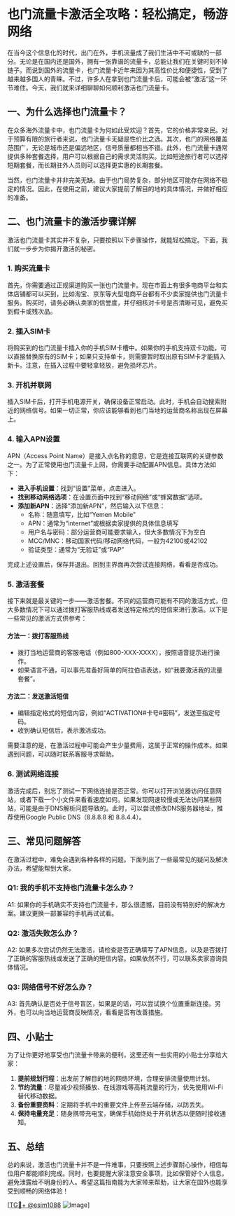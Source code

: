 # 也门流量卡激活全攻略：轻松搞定，畅游网络

在当今这个信息化的时代，出门在外，手机流量成了我们生活中不可或缺的一部分。无论是在国内还是国外，拥有一张靠谱的流量卡，总能让我们在关键时刻不掉链子。而说到国外的流量卡，也门流量卡近年来因为其高性价比和便捷性，受到了越来越多国人的青睐。不过，许多人在拿到也门流量卡后，可能会被“激活”这一环节难住。今天，我们就来详细聊聊如何顺利激活也门流量卡。

## 一、为什么选择也门流量卡？

在众多海外流量卡中，也门流量卡为何如此受欢迎？首先，它的价格非常亲民。对于预算有限的旅行者来说，也门流量卡无疑是性价比之选。其次，也门的网络覆盖范围广，无论是城市还是偏远地区，信号质量都相当不错。此外，也门流量卡通常提供多种套餐选择，用户可以根据自己的需求灵活购买。比如短途旅行者可以选择短期套餐，而长期驻外人员则可以选择更实惠的长期套餐。

当然，也门流量卡并非完美无缺。由于也门局势复杂，部分地区可能存在网络不稳定的情况。因此，在使用之前，建议大家提前了解目的地的具体情况，并做好相应的准备。

## 二、也门流量卡的激活步骤详解

激活也门流量卡其实并不复杂，只要按照以下步骤操作，就能轻松搞定。下面，我们就一步步为你揭开激活的秘密。

### 1. 购买流量卡

首先，你需要通过正规渠道购买一张也门流量卡。现在市面上有很多电商平台和实体店铺都可以买到，比如淘宝、京东等大型电商平台都有不少卖家提供也门流量卡服务。购买时，请务必确认卖家的信誉度，并仔细核对卡号是否清晰可见，避免买到假卡或残次品。

### 2. 插入SIM卡

将购买到的也门流量卡插入你的手机SIM卡槽中。如果你的手机支持双卡功能，可以直接替换原有的SIM卡；如果只支持单卡，则需要暂时取出原有SIM卡才能插入新卡。注意，在插入过程中要轻拿轻放，避免损坏芯片。

### 3. 开机并联网

插入SIM卡后，打开手机电源开关，确保设备正常启动。此时，手机会自动搜索附近的网络信号。如果一切正常，你应该能够看到也门当地的运营商名称出现在屏幕上。

### 4. 输入APN设置

APN（Access Point Name）是接入点名称的意思，它是连接互联网的关键参数之一。为了正常使用也门流量卡上网，你需要手动配置APN信息。具体方法如下：

- **进入手机设置**：找到“设置”菜单，点击进入。
- **找到移动网络选项**：在设置页面中找到“移动网络”或“蜂窝数据”选项。
- **添加新APN**：选择“添加新APN”，然后输入以下信息：
  - 名称：随意填写，比如“Yemen Mobile”
  - APN：通常为“internet”或根据卖家提供的具体信息填写
  - 用户名与密码：部分运营商可能要求输入，但大多数情况下为空白
  - MCC/MNC：移动国家代码/移动网络代码，一般为42100或42102
  - 验证类型：通常为“无验证”或“PAP”

完成上述设置后，保存并退出。回到主界面再次尝试连接网络，看看是否成功。

### 5. 激活套餐

接下来就是最关键的一步——激活套餐。不同的运营商可能有不同的激活方式，但大多数情况下可以通过拨打客服热线或者发送特定格式的短信来进行激活。以下是一些常见的激活方式供参考：

#### 方法一：拨打客服热线
- 拨打当地运营商的客服电话（例如800-XXX-XXXX），按照语音提示进行操作。
- 如果语言不通，可以事先准备好简单的阿拉伯语表达，如“我要激活我的流量套餐”。

#### 方法二：发送激活短信
- 编辑指定格式的短信内容，例如“ACTIVATION#卡号#密码”，发送至指定号码。
- 收到确认短信后，表示激活成功。

需要注意的是，在激活过程中可能会产生少量费用，这属于正常的操作成本。如果遇到问题，可以随时联系客服寻求帮助。

### 6. 测试网络连接

激活完成后，别忘了测试一下网络连接是否正常。你可以打开浏览器访问任意网站，或者下载一个小文件来看看速度如何。如果发现网速较慢或无法访问某些网站，可能是由于DNS解析问题导致的。此时，可以尝试修改DNS服务器地址，推荐使用Google Public DNS（8.8.8.8 和 8.8.4.4）。

## 三、常见问题解答

在激活过程中，难免会遇到各种各样的问题。下面列出了一些最常见的疑问及解决办法，希望能帮到大家。

### Q1: 我的手机不支持也门流量卡怎么办？
A1: 如果你的手机确实不支持也门流量卡，那么很遗憾，目前没有特别好的解决方案。建议更换一部兼容的手机再试试看。

### Q2: 激活失败怎么办？
A2: 如果多次尝试仍然无法激活，请检查是否正确填写了APN信息，以及是否拨打了正确的客服热线或发送了正确的短信内容。如果依然不行，可以联系卖家咨询具体情况。

### Q3: 网络信号不好怎么办？
A3: 首先确认是否处于信号盲区，如果是的话，可以尝试换个位置重新连接。另外，也可以向当地运营商反映情况，看看是否有改善措施。

## 四、小贴士

为了让你更好地享受也门流量卡带来的便利，这里还有一些实用的小贴士分享给大家：

1. **提前规划行程**：出发前了解目的地的网络环境，合理安排流量使用计划。
2. **节约流量**：尽量减少视频播放、在线游戏等高耗流量的行为，优先使用Wi-Fi替代移动数据。
3. **备份重要资料**：定期将手机中的重要文件上传至云端存储，以防丢失。
4. **保持电量充足**：随身携带充电宝，确保手机始终处于开机状态以便随时接收通知。

## 五、总结

总的来说，激活也门流量卡并不是一件难事，只要按照上述步骤耐心操作，相信每位用户都能顺利完成。同时，也要提醒大家注意安全事项，比如保管好个人信息，避免泄露给不明身份的人。希望这篇指南能为大家带来帮助，让大家在国外也能享受到顺畅的网络体验！

[[TG💪+ @esim1088](https://t.me/s/esim1088) ![Image](https://i.postimg.cc/4NQfJmqS/Snipaste-2025-05-13-00-14-12.png)]